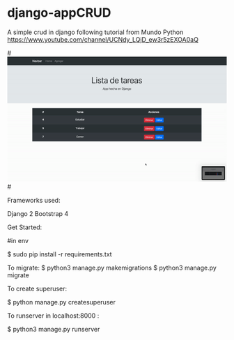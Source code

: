 # django-appCRUD

A simple crud in django following tutorial from Mundo Python
https://www.youtube.com/channel/UCNdy_LQjD_ew3r5zEXOA0aQ

#![image](https://github.com/davidcuellard/django-appCRUD/blob/main/assets/gif.gif?raw=true)    #

Frameworks used:

Django 2
Bootstrap 4

Get Started:

#in env

$ sudo pip install -r requirements.txt

To migrate:
$ python3 manage.py makemigrations
$ python3 manage.py migrate

To create superuser:

$ python manage.py createsuperuser

To runserver in localhost:8000 :

$ python3 manage.py runserver
